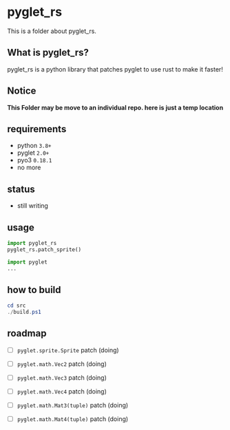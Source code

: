 # pyglet_rs

This is a folder about pyglet_rs.

## What is pyglet_rs?

pyglet_rs is a python library that patches pyglet to use rust to make it faster!

## Notice

**This Folder may be move to an individual repo. here is just a temp location**

## requirements
- python `3.8+`
- pyglet `2.0+`
- pyo3 `0.18.1`
- no more

## status
- still writing

## usage

```python
import pyglet_rs
pyglet_rs.patch_sprite()

import pyglet
...
```

## how to build

```powershell
cd src
./build.ps1
```

## roadmap

- [ ] `pyglet.sprite.Sprite` patch (doing)

- [ ] `pyglet.math.Vec2` patch (doing)
- [ ] `pyglet.math.Vec3` patch (doing)
- [ ] `pyglet.math.Vec4` patch (doing)
- [ ] `pyglet.math.Mat3(tuple)` patch (doing)
- [ ] `pyglet.math.Mat4(tuple)` patch (doing)

